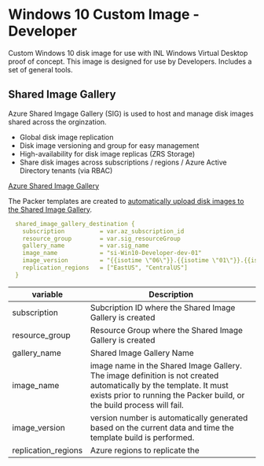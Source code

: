 # Windows 10 Custom Image - Developer

Custom Windows 10 disk image for use with INL Windows Virtual Desktop proof of concept. This image is designed for use by Developers. Includes a set of general tools.


## Shared Image Gallery

Azure Shared Imgage Gallery (SIG) is used to host and manage disk images shared across the orginzation.

- Global disk image replication
- Disk image versioning and group for easy management
- High-availability for disk image replicas (ZRS Storage)
- Share disk images across subscriptions / regions / Azure Active Directory tenants (via RBAC)

[Azure Shared Image Gallery](https://docs.microsoft.com/en-us/azure/virtual-machines/windows/shared-image-galleries#:~:text=Shared%20Image%20Gallery%20is%20a%20service%20that%20helps,Versioning%20and%20grouping%20of%20images%20for%20easier%20management.)

The Packer templates are created to [automatically upload disk images to the Shared Image Gallery](https://www.packer.io/docs/builders/azure/arm#shared_image_gallery_destination). 

```yaml
  shared_image_gallery_destination {
    subscription          = var.az_subscription_id
    resource_group        = var.sig_resourceGroup
    gallery_name          = var.sig_name
    image_name            = "si-Win10-Developer-dev-01"
    image_version         = "{{isotime \"06\"}}.{{isotime \"01\"}}.{{isotime \"02030405\"}}"
    replication_regions   = ["EastUS", "CentralUS"]
  }
```

|variable|Description|
|---|---|
|subscription| Subcription ID where the Shared Image Gallery is created |
|resource_group| Resource Group where the Shared Image Gallery is created |
|gallery_name| Shared Image Gallery Name|
|image_name| image name in the Shared Image Gallery. The image definition is not created automatically by the template. It must exists prior to running the Packer build, or the build process will fail.|
|image_version| version number is automatically generated based on the current data and time the template build is performed.|
|replication_regions| Azure regions to replicate the |
